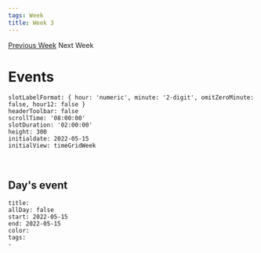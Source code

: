 ```yaml
---
tags: Week
title: Week 3
---
```

[Previous Week](2022-W20.md)
Next Week

# Events
```itinerary
slotLabelFormat: { hour: 'numeric', minute: '2-digit', omitZeroMinute: false, hour12: false }
headerToolbar: false
scrollTime: '08:00:00'
slotDuration: '02:00:00'
height: 300
initialdate: 2022-05-15
initialView: timeGridWeek

```
<!--```itinerary
slotLabelFormat: { hour: 'numeric', minute: '2-digit', omitZeroMinute: false, hour12: false }
headerToolbar: False
scrollTime: '08:00:00'
slotDuration: '01:00:00'
height: 200
allDaySlot: false
initialdate: 2022-05-15
initialView: listWeek
```-->
<br/>

##  Day's event

```itinerary-event
title: 
allDay: false
start: 2022-05-15
end: 2022-05-15
color: 
tags:
- 
```


